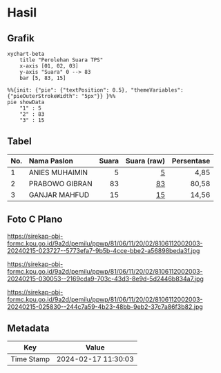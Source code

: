 # Hasil

## Grafik

```mermaid
xychart-beta
    title "Perolehan Suara TPS"
    x-axis [01, 02, 03]
    y-axis "Suara" 0 --> 83
    bar [5, 83, 15]
```

```mermaid
%%{init: {"pie": {"textPosition": 0.5}, "themeVariables": {"pieOuterStrokeWidth": "5px"}} }%%
pie showData
    "1" : 5
    "2" : 83
    "3" : 15
```

## Tabel

| No. | Nama Paslon    | Suara | Suara (raw) | Persentase |
|:--- |:-------------- | -----:| -----------:| ----------:|
| 1   | ANIES MUHAIMIN | 5     | [5][p-1]    | 4,85       |
| 2   | PRABOWO GIBRAN | 83    | [83][p-2]   | 80,58      |
| 3   | GANJAR MAHFUD  | 15    | [15][p-3]   | 14,56      |


[p-1]: https://github.com/gigit-pemilu/pemilu-2024-81-maluku/blob/main/pilpres/hitung-suara/sub/81-maluku/sub/06-seram-bagian-barat/sub/11-elpaputih/sub/2002-sanahu/sub/003-tps/sub/paslon-1.txt
[p-2]: https://github.com/gigit-pemilu/pemilu-2024-81-maluku/blob/main/pilpres/hitung-suara/sub/81-maluku/sub/06-seram-bagian-barat/sub/11-elpaputih/sub/2002-sanahu/sub/003-tps/sub/paslon-2.txt
[p-3]: https://github.com/gigit-pemilu/pemilu-2024-81-maluku/blob/main/pilpres/hitung-suara/sub/81-maluku/sub/06-seram-bagian-barat/sub/11-elpaputih/sub/2002-sanahu/sub/003-tps/sub/paslon-3.txt

## Foto C Plano

https://sirekap-obj-formc.kpu.go.id/9a2d/pemilu/ppwp/81/06/11/20/02/8106112002003-20240215-023727--5773efa7-9b5b-4cce-bbe2-a56898beda3f.jpg

https://sirekap-obj-formc.kpu.go.id/9a2d/pemilu/ppwp/81/06/11/20/02/8106112002003-20240215-030053--2169cda9-703c-43d3-8e9d-5d2446b834a7.jpg

https://sirekap-obj-formc.kpu.go.id/9a2d/pemilu/ppwp/81/06/11/20/02/8106112002003-20240215-025830--244c7a59-4b23-48bb-9eb2-37c7a86f3b82.jpg


## Metadata

| Key        | Value               |
| ---------- | ------------------- |
| Time Stamp | 2024-02-17 11:30:03 |



